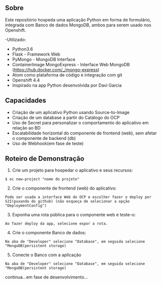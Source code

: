 ## Sobre
 
Este repositório hospeda uma aplicação Python em forma de formulário, integrada com Banco de dados MongoDB, ambos para serem usado nos Openshift. 

-Utilizado:
* Python3.6
* Flask - Framework Web
* PyMongo - MongoDB Interface
* ContainerImage MongoExpress - Interface Web MongoDB (https://hub.docker.com/_/mongo-express)
* Atom como plataforma de código e integração com git
* Openshift 4.4
* Inspirado na app Python desenvolvida por Davi Garcia


## Capacidades

* Criação de um aplicativo Python usando Source-to-Image
* Criação de um database a partir do Catálogo do OCP
* Uso de Secret para personalizar o comportamento do aplicativo em relação ao BD
* Escalabilidade horizontal do componente de frontend (web), sem afetar o componente de backend (db)
* Uso de Webhook(em fase de teste)

## Roteiro de Demonstração

1. Crie um projeto para hospedar o aplicativo e seus recursos:
```
$ oc new-project "nome do projeto"
```
2. Crie o componente de frontend (web) do aplicativo:
```
Pode ser usada a interface Web do OCP e escolher fazer o deploy por S2I(puxando do github) (não esqueça de selecionar a opção "DeploymentConfig")
```
3. Exponha uma rota pública para o componente web e teste-o:
```
Ao fazer deploy da app, selecione expor a rota.
```
4. Crie o componente Banco de dados:
```
Na aba de "Developer" selecione "Database", em seguida selecione "MongoDB(persistent storage)
```

5. Conecte o Banco com a aplicação
```
Na aba de "Developer" selecione "Database", em seguida selecione "MongoDB(persistent storage)
```

continua...em fase de desenvolvimento...
